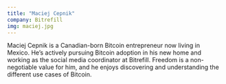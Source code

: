 ```yaml
---
title: "Maciej Cepnik"
company: Bitrefill
img: maciej.jpg
---
```


Maciej Cepnik is a Canadian-born Bitcoin entrepreneur now living in Mexico. He’s actively pursuing Bitcoin adoption in his new home and working as the social media coordinator at Bitrefill. Freedom is a non-negotiable value for him, and he enjoys discovering and understanding the different use cases of Bitcoin.